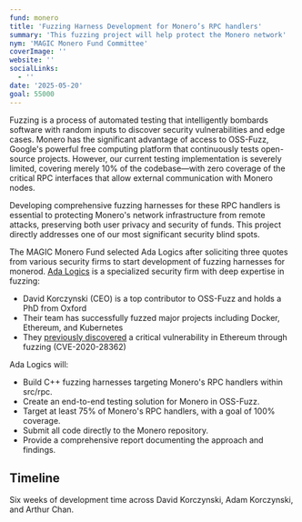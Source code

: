 ```yaml
---
fund: monero
title: 'Fuzzing Harness Development for Monero’s RPC handlers'
summary: 'This fuzzing project will help protect the Monero network'
nym: 'MAGIC Monero Fund Committee'
coverImage: ''
website: ''
socialLinks:
  - ''
date: '2025-05-20'
goal: 55000
---
```


Fuzzing is a process of automated testing that intelligently bombards software with random inputs to discover security vulnerabilities and edge cases. Monero has the significant advantage of access to OSS-Fuzz, Google's powerful free computing platform that continuously tests open-source projects. However, our current testing implementation is severely limited, covering merely 10% of the codebase—with zero coverage of the critical RPC interfaces that allow external communication with Monero nodes.

Developing comprehensive fuzzing harnesses for these RPC handlers is essential to protecting Monero's network infrastructure from remote attacks, preserving both user privacy and security of funds. This project directly addresses one of our most significant security blind spots.

The MAGIC Monero Fund selected Ada Logics after soliciting three quotes from various security firms to start development of fuzzing harnesses for monerod. [Ada Logics](https://adalogics.com) is a specialized security firm with deep expertise in fuzzing:

* David Korczynski (CEO) is a top contributor to OSS-Fuzz and holds a PhD from Oxford
* Their team has successfully fuzzed major projects including Docker, Ethereum, and Kubernetes
* They [previously discovered](https://adalogics.com/blog/the-importance-of-continuity-in-fuzzing-cve-2020-28362) a critical vulnerability in Ethereum through fuzzing (CVE-2020-28362)

Ada Logics will:

* Build C++ fuzzing harnesses targeting Monero's RPC handlers within src/rpc.
* Create an end-to-end testing solution for Monero in OSS-Fuzz.
* Target at least 75% of Monero's RPC handlers, with a goal of 100% coverage.
* Submit all code directly to the Monero repository.
* Provide a comprehensive report documenting the approach and findings.

## Timeline

Six weeks of development time across David Korczynski, Adam Korczynski, and Arthur Chan.
